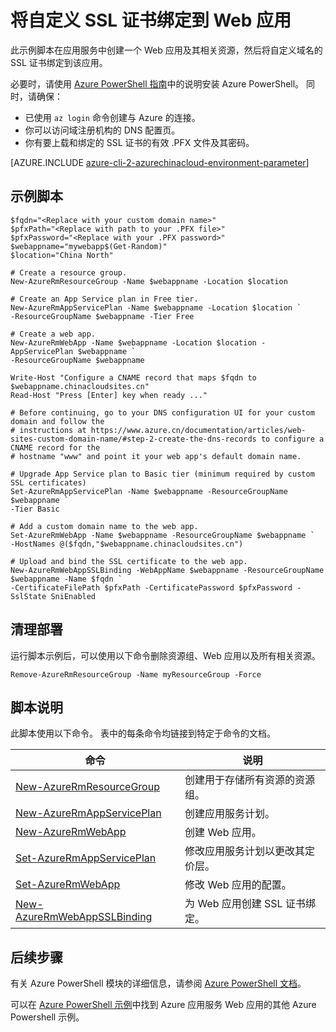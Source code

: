 <properties
    pageTitle="Azure PowerShell 脚本示例 - 将自定义 SSL 证书绑定到 Web 应用 | Azure"
    description="Azure PowerShell 脚本示例 - 将自定义 SSL 证书绑定到 Web 应用"
    services="app-service\web"
    documentationcenter=""
    author="cephalin"
    manager="erikre"
    editor=""
    tags="azure-service-management"
    translationtype="Human Translation" />
<tags
    ms.assetid="23e83b74-614a-49a0-bc08-7542120eeec5"
    ms.service="app-service-web"
    ms.workload="web"
    ms.devlang="na"
    ms.topic="article"
    ms.date="03/20/2017"
    wacn.date="04/24/2017"
    ms.author="cephalin"
    ms.sourcegitcommit="a114d832e9c5320e9a109c9020fcaa2f2fdd43a9"
    ms.openlocfilehash="d49d971c4bf9959da2307df1c85c41a2b04e1144"
    ms.lasthandoff="04/14/2017" />

# <a name="bind-a-custom-ssl-certificate-to-a-web-app"></a>将自定义 SSL 证书绑定到 Web 应用

此示例脚本在应用服务中创建一个 Web 应用及其相关资源，然后将自定义域名的 SSL 证书绑定到该应用。 

必要时，请使用 [Azure PowerShell 指南](https://docs.microsoft.com/zh-cn/powershell/azureps-cmdlets-docs/)中的说明安装 Azure PowerShell。 同时，请确保：

- 已使用 `az login` 命令创建与 Azure 的连接。
- 你可以访问域注册机构的 DNS 配置页。
- 你有要上载和绑定的 SSL 证书的有效 .PFX 文件及其密码。

[AZURE.INCLUDE [azure-cli-2-azurechinacloud-environment-parameter](../../includes/azure-cli-2-azurechinacloud-environment-parameter.md)]

## <a name="sample-script"></a>示例脚本

    $fqdn="<Replace with your custom domain name>"
    $pfxPath="<Replace with path to your .PFX file>"
    $pfxPassword="<Replace with your .PFX password>"
    $webappname="mywebapp$(Get-Random)"
    $location="China North"

    # Create a resource group.
    New-AzureRmResourceGroup -Name $webappname -Location $location

    # Create an App Service plan in Free tier.
    New-AzureRmAppServicePlan -Name $webappname -Location $location `
    -ResourceGroupName $webappname -Tier Free

    # Create a web app.
    New-AzureRmWebApp -Name $webappname -Location $location -AppServicePlan $webappname `
    -ResourceGroupName $webappname

    Write-Host "Configure a CNAME record that maps $fqdn to $webappname.chinacloudsites.cn"
    Read-Host "Press [Enter] key when ready ..."

    # Before continuing, go to your DNS configuration UI for your custom domain and follow the 
    # instructions at https://www.azure.cn/documentation/articles/web-sites-custom-domain-name/#step-2-create-the-dns-records to configure a CNAME record for the 
    # hostname "www" and point it your web app's default domain name.

    # Upgrade App Service plan to Basic tier (minimum required by custom SSL certificates)
    Set-AzureRmAppServicePlan -Name $webappname -ResourceGroupName $webappname `
    -Tier Basic

    # Add a custom domain name to the web app. 
    Set-AzureRmWebApp -Name $webappname -ResourceGroupName $webappname `
    -HostNames @($fqdn,"$webappname.chinacloudsites.cn")

    # Upload and bind the SSL certificate to the web app.
    New-AzureRmWebAppSSLBinding -WebAppName $webappname -ResourceGroupName $webappname -Name $fqdn `
    -CertificateFilePath $pfxPath -CertificatePassword $pfxPassword -SslState SniEnabled

## <a name="clean-up-deployment"></a>清理部署 

运行脚本示例后，可以使用以下命令删除资源组、Web 应用以及所有相关资源。

    Remove-AzureRmResourceGroup -Name myResourceGroup -Force

## <a name="script-explanation"></a>脚本说明

此脚本使用以下命令。 表中的每条命令均链接到特定于命令的文档。

| 命令 | 说明 |
|---|---|
| [New-AzureRmResourceGroup](https://docs.microsoft.com/zh-cn/powershell/resourcemanager/AzureRM.Resources/v3.5.0/new-azurermresourcegroup) | 创建用于存储所有资源的资源组。 |
| [New-AzureRmAppServicePlan](https://docs.microsoft.com/zh-cn/powershell/resourcemanager/azurerm.websites/v2.5.0/new-azurermappserviceplan) | 创建应用服务计划。 |
| [New-AzureRmWebApp](https://docs.microsoft.com/zh-cn/powershell/resourcemanager/azurerm.websites/v2.5.0/new-azurermwebapp) | 创建 Web 应用。 |
| [Set-AzureRmAppServicePlan](https://docs.microsoft.com/zh-cn/powershell/resourcemanager/azurerm.websites/v2.5.0/set-azurermappserviceplan) | 修改应用服务计划以更改其定价层。 |
| [Set-AzureRmWebApp](https://docs.microsoft.com/zh-cn/powershell/resourcemanager/azurerm.websites/v2.5.0/set-azurermwebapp) | 修改 Web 应用的配置。 |
| [New-AzureRmWebAppSSLBinding](https://docs.microsoft.com/zh-cn/powershell/resourcemanager/azurerm.websites/v2.5.0/new-azurermwebappsslbinding) | 为 Web 应用创建 SSL 证书绑定。 |

## <a name="next-steps"></a>后续步骤

有关 Azure PowerShell 模块的详细信息，请参阅 [Azure PowerShell 文档](https://docs.microsoft.com/zh-cn/powershell/azureps-cmdlets-docs/)。

可以在 [Azure PowerShell 示例](/documentation/articles/app-service-powershell-samples/)中找到 Azure 应用服务 Web 应用的其他 Azure Powershell 示例。